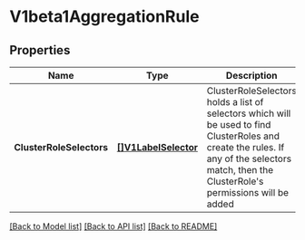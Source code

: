 # V1beta1AggregationRule

## Properties
Name | Type | Description | Notes
------------ | ------------- | ------------- | -------------
**ClusterRoleSelectors** | [**[]V1LabelSelector**](v1.LabelSelector.md) | ClusterRoleSelectors holds a list of selectors which will be used to find ClusterRoles and create the rules. If any of the selectors match, then the ClusterRole&#39;s permissions will be added | [optional] 

[[Back to Model list]](../README.md#documentation-for-models) [[Back to API list]](../README.md#documentation-for-api-endpoints) [[Back to README]](../README.md)


